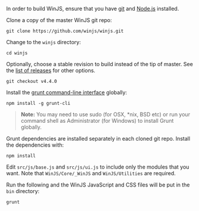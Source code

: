 In order to build WinJS, ensure that you have [git](http://git-scm.com/downloads) and [Node.js](http://nodejs.org/download/) installed.

Clone a copy of the master WinJS git repo:
```
git clone https://github.com/winjs/winjs.git
```

Change to the `winjs` directory:
```
cd winjs
```

Optionally, choose a stable revision to build instead of the tip of master. See the [list of releases](https://github.com/winjs/winjs/releases) for other options. 
```
git checkout v4.4.0
```

Install the [grunt command-line interface](https://github.com/gruntjs/grunt-cli) globally:
```
npm install -g grunt-cli
```

> **Note:** You may need to use sudo (for OSX, *nix, BSD etc) or run your command shell as Administrator (for Windows) to install Grunt globally.


Grunt dependencies are installed separately in each cloned git repo. Install the dependencies with:
```
npm install
```

Edit `src/js/base.js` and `src/js/ui.js` to include only the modules that you want. Note that `WinJS/Core/_WinJS` and `WinJS/Utilities` are required.

Run the following and the WinJS JavaScript and CSS files will be put in the `bin` directory:
```
grunt
```
